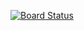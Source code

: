 [![Board Status](https://dev.azure.com/odluser1372466/f00ff85f-6483-4dd7-b7b1-56afc5f4166b/ec01cebb-32af-4827-b900-3a0485263d37/_apis/work/boardbadge/8dae7541-b529-4390-a04f-6df36fd4e14f)](https://dev.azure.com/odluser1372466/f00ff85f-6483-4dd7-b7b1-56afc5f4166b/_boards/board/t/ec01cebb-32af-4827-b900-3a0485263d37/Microsoft.RequirementCategory)